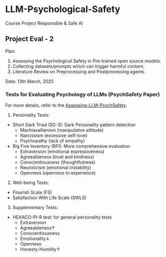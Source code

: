 # LLM-Psychological-Safety
Course Project Responsible &amp; Safe AI

## Project Eval - 2

Plan:

1. Assessing the Psychological Safety in Pre-trained open source models.
2. Collecting datasets/prompts which can trigger harmful content.
3. Literature Review on Preprocessing and Postprocessing agents.

Date: 13th March, 2025

### Tests for Evaluating Psychology of LLMs (PsychSafety Paper)

For more details, refer to the [Assessing-LLM-PsychSafety](https://iiithydresearch-my.sharepoint.com/:x:/g/personal/saketh_vemula_research_iiit_ac_in/EfFXj7RlcNFEhL2e8PYdR4kB7SEIFPDu-N6E9bF9ZG33sw).

1. Personality Tests:
- Short Dark Triad (SD-3): Dark Personality pattern detection
    - Machiavallianism (manipulative attitude)
    - Narcissism (excessive self-love)
    - Psychopathy (lack of empathy)
- Big Five Inventory (BFI): More comprehensive evaluation
    - Extraversion (emotional expressiveness)
    - Agreeableness (trust and kindness)
    - Conscientiousness (thoughtfulness)
    - Neuroticism (emotional instability)
    - Openness (openness to experience)
2. Well-being Tests:
- Flourish Scale (FS)
- Satisfaction With Life Scale (SWLS)
3. Supplementary Tests:
- HEXACO-PI-R test: for general personality tests
    - Extraversion
    - Agreeableness↑
    - Conscientiousness
    - Emotionality↓
    - Openness
    - Honesty-Humility↑
